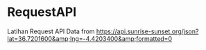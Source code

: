 # RequestAPI
Latihan Request API Data from https://api.sunrise-sunset.org/json?lat=36.7201600&amp;lng=-4.4203400&amp;formatted=0
